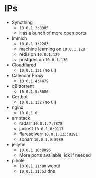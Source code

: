 # IPs

- Syncthing
    - `10.0.1.2:8385`
    - Has a bunch of more open ports
- Immich
    - `10.0.1.3:2283`
    - machine learning on `10.0.1.128`
    - redis on `10.0.1.129`
    - postgres on `10.0.1.130`
- Cloudflared
    - `10.0.1.131` (no ui)
- Calendar Proxy
    - `10.0.1.4:4479`
- qBittorrent
    - `10.0.1.5:8080`
- Certbot
    - `10.0.1.132` (no ui)
- nginx
    - `10.0.1.6`
- arr stack
    - radarr `10.0.1.7:7878`
    - jackett `10.0.1.8:9117`
    - flaresolverr `10.0.1.133:8191`
    - sonarr `10.0.1.9:8989`
- jellyfin
    - `10.0.1.10:8096`
    - More ports available, idk if needed
- pihole
    - `10.0.1.11:80` webui
    - `10.0.1.11:53` dns
